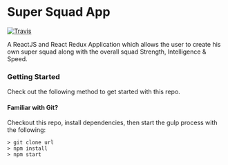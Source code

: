 # Super Squad App
[![Travis](https://img.shields.io/travis/rust-lang/rust.svg)]()

A ReactJS and React Redux Application which allows the user to create his own super squad along with the overall squad Strength, Intelligence & Speed.

### Getting Started

Check out the following method to get started with this repo.

#### Familiar with Git?
Checkout this repo, install dependencies, then start the gulp process with the following:

```
> git clone url
> npm install
> npm start
```
